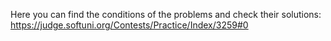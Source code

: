 Here you can find the conditions of the problems and check their solutions:
https://judge.softuni.org/Contests/Practice/Index/3259#0